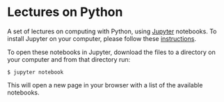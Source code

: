 # Lectures on Python

A set of lectures on computing with Python, using [Jupyter](https://jupyter.org) notebooks. To install Jupyter on your computer, please follow these [instructions](http://jupyter.readthedocs.io/en/latest/install.html).

To open these notebooks in Jupyter, download the files to a directory on your computer and from that directory run:

```shell
$ jupyter notebook
```

This will open a new page in your browser with a list of the available notebooks.
